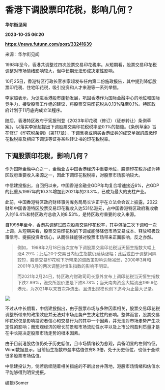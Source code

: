 # 香港下调股票印花税，影响几何？
**华尔街见闻**

**2023-10-25 06:20**

**https://news.futunn.com/post/33241639**

来源：华尔街见闻

1998年至今，香港共调整过四次股票交易印花税率。从短期看，股票交易印花税调整对市场情绪影响较大，但中长期无法形成决定性影响。

10月25日，香港特区行政长官李家超发布任内第二份施政报告，其中提到降低股票印花税、住宅印花税，吸引投资和人才来港等一系列举措。

李家超表示，为促进香港股市蓬勃发展，巩固香港作为国际金融中心的地位和国际竞争力，接受股票工作组的建议，将股票交易印花税从0.13%降至0.1%。特区政府计划于11月底完成立法程序。

随后，香港特区政府于宪报刊登《2023年印花税（修订）（证券转让）条例草案》，以落实李家超提出下调股票交易印花税税率至0.1%的措施。《条例草案》旨在修订《印花税条例》（第117章），下调售卖或购买香港证券的成交单据的应缴印花税税率及相应下调该等证券某些转让书的印花税税率。

下调股票印花税，影响几何？
-------------

作为国际金融中心之一，金融业占中国香港经济中重要地位，股票印花税亦成为特区政府重要收入来源之一，因此下调印花税税率，对股票市场影响较大。

中信建投指出，自回归以来，中国香港金融业GDP年均复合增速接近6%，占GDP的比重从1997年的10.3%增加到2021年的23.3%，已成为最大的支柱产业。

此前，中国香港特区政府财经事务库务局局长许正宇在立法会会议上披露，2022财年中国香港特区股票交易印花税收入达531亿港元，占中国香港特区政府税收收入的16.4%和特区政府总收入的8.53%，是特区政府重要的收入来源。

自1998年至今，香港共调整过四次股票交易印花税率，其中包括三次下调和一次上调。从短期来看，股票交易印花税的下调或能够降低市场交易成本、释放积极政策信号、提振投资者信心，从而往往能够对股票市场带来正面影响，反之亦然。

> 例如， 1998年2月18日首次宣布下调股票交易印花税当天恒生指数大幅上涨4.29%；此后20个交易日内恒生指数仍延续涨幅；此后或由于调整间隔较短，股票交易印花税下所带来的调政策影响边际减弱，2000年3月和2001年3月的两次调整对恒生指数的影响不明显。
> 
> 而2021年2月24日，特区政府财政司司长意外宣布上调印花税当天恒生指数下跌2.99%，港交所股价更是下跌8.78%；当天南向资金大幅流出199.6亿港元，为2021年以来首次净流出，且流出规模也创下迄今为止最大记录。

![](https://postimg.futunn.com/16982143879206344194373.png)

不过从中长期看，中信建投指出，由于股票市场与多种因素相关，股票交易印花税调整所带来的政策效应并无法对市场走势产生决定性的影响。整体而言，股票交易印花税仅是影响投资者信心和交易行为的其中一个因素，并无法对市场走势产生决定性的影响；而宏观经济的增长前景和市场流动性水平以及上市公司盈利质量才是在中长期决定股票市场走势的根本因素。

由于目前港股估值仍处于历史低位，且市场情绪较为悲观，具备明显的左侧特征。Wind数据显示，目前恒生指数市盈率估值仅有8.3倍，处于历史低位，也低于全球很多股票市场估值。

中信建投认为，倘若后续随着相关措施的不断出台并落地，港股市场情绪和估值水平能够得到明显提振。

编辑/Somer